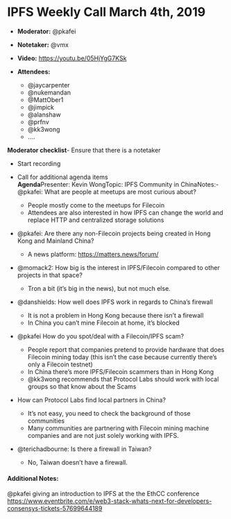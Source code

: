 # IPFS Weekly Call March 4th, 2019

-   **Moderator:** @pkafei
-   **Notetaker:** @vmx
-   **Video:** https://youtu.be/05HjYgG7KSk
-   **Attendees:**

    -   @jaycarpenter
    -   @nukemandan
    -   @MattOber1
    -   @jimpick
    -   @alanshaw
    -   @prfnv
    -   @kk3wong
    -   ….  
  
**Moderator checklist**-   Ensure that there is a notetaker
-   Start recording
-   Call for additional agenda items  
**Agenda**Presenter: Kevin WongTopic: IPFS Community in ChinaNotes:-   @pkafei: What are people at meetups are most curious about?

    -   People mostly come to the meetups for Filecoin
    -   Attendees are also interested in how IPFS can change the world and replace HTTP and centralized storage solutions

-   @pkafei: Are there any non-Filecoin projects being created in Hong Kong and Mainland China?

    -   A news platform: https://matters.news/forum/

-   @momack2: How big is the interest in IPFS/Filecoin compared to other projects in that space?

    -   Tron a bit (it’s big in the news), but not much else.

-   @danshields: How well does IPFS work in regards to China’s firewall

    -   It is not a problem in Hong Kong because there isn’t a firewall
    -   In China you can’t mine Filecoin at home, it’s blocked

-   @pkafei How do you spot/deal with a Filecoin/IPFS scam?

    -   People report that companies pretend to provide hardware that does Filecoin mining today (this isn’t the case because currently there’s only a Filecoin testnet)
    -   In China there’s more IPFS/Filecoin scammers than in Hong Kong
    -   @kk3wong recommends that Protocol Labs should work with local groups so that know about the Scams

-   How can Protocol Labs find local partners in China?

    -   It’s not easy, you need to check the background of those communities
    -   Many communities are partnering with Filecoin mining machine companies and are not just solely working with IPFS.

-   @terichadbourne: Is there a firewall in Taiwan?

    -   No, Taiwan doesn’t have a firewall.  


#### Additional Notes:

@pkafei giving an introduction to IPFS at the the EthCC conference https://www.eventbrite.com/e/web3-stack-whats-next-for-developers-consensys-tickets-57699644189  

